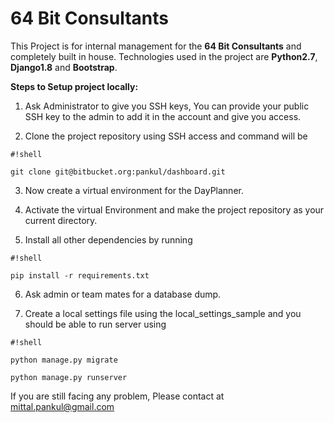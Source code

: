 # **64 Bit Consultants** #

This Project is for internal management for the **64 Bit Consultants** and completely built in house. Technologies used in the project are **Python2.7**, **Django1.8** and **Bootstrap**.

**Steps to Setup project locally:**

1. Ask Administrator to give you SSH keys, You can provide your public SSH key to the admin to add it in the account and give you access.

2. Clone the project repository using SSH access and command will be 
```
#!shell

git clone git@bitbucket.org:pankul/dashboard.git
```

3. Now create a virtual environment for the DayPlanner.

4. Activate the virtual Environment and make the project repository as your current directory.

5. Install all other dependencies by running
```
#!shell

pip install -r requirements.txt
```

6. Ask admin or team mates for a database dump.

7. Create a local settings file using the local_settings_sample and you should be able to run server using 
```
#!shell

python manage.py migrate

python manage.py runserver
```

If you are still facing any problem, Please contact at mittal.pankul@gmail.com
